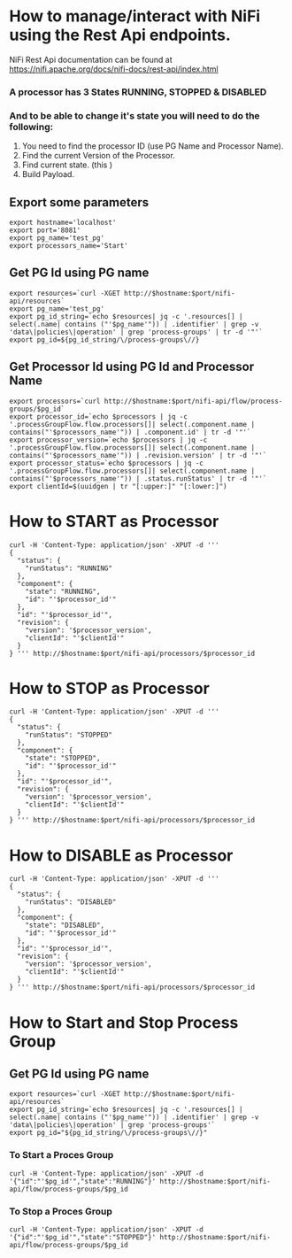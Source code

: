 
# How to manage/interact with NiFi using the Rest Api endpoints.

NiFi Rest Api documentation can be found at https://nifi.apache.org/docs/nifi-docs/rest-api/index.html


### A processor has 3 States **RUNNING, STOPPED & DISABLED**

### And to be able to change it's state you will need to do the following:
1. You need to find the processor ID (use PG Name and Processor Name).
2. Find the current Version of the Processor.
3. Find current state. (this )
4. Build Payload.

## Export some parameters
```
export hostname='localhost'
export port='8081'
export pg_name='test_pg'
export processors_name='Start'
```

## Get PG Id using PG name
```
export resources=`curl -XGET http://$hostname:$port/nifi-api/resources`
export pg_name='test_pg'
export pg_id_string=`echo $resources| jq -c '.resources[] | select(.name| contains ("'$pg_name'")) | .identifier' | grep -v 'data\|policies\|operation' | grep 'process-groups' | tr -d '"'`
export pg_id=${pg_id_string/\/process-groups\//}
```

## Get Processor Id using PG Id and Processor Name
```
export processors=`curl http://$hostname:$port/nifi-api/flow/process-groups/$pg_id`
export processor_id=`echo $processors | jq -c '.processGroupFlow.flow.processors[]| select(.component.name | contains("'$processors_name'")) | .component.id' | tr -d '"'`
export processor_version=`echo $processors | jq -c '.processGroupFlow.flow.processors[]| select(.component.name | contains("'$processors_name'")) | .revision.version' | tr -d '"'`
export processor_status=`echo $processors | jq -c '.processGroupFlow.flow.processors[]| select(.component.name | contains("'$processors_name'")) | .status.runStatus' | tr -d '"'`
export clientId=$(uuidgen | tr "[:upper:]" "[:lower:]")
```

# How to START as Processor
```
curl -H 'Content-Type: application/json' -XPUT -d '''
{
  "status": {
    "runStatus": "RUNNING"
  },
  "component": {
    "state": "RUNNING",
    "id": "'$processor_id'"
  },
  "id": "'$processor_id'",
  "revision": {
    "version": '$processor_version',
    "clientId": "'$clientId'"
  }
} ''' http://$hostname:$port/nifi-api/processors/$processor_id
```

# How to STOP as Processor
```
curl -H 'Content-Type: application/json' -XPUT -d '''
{
  "status": {
    "runStatus": "STOPPED"
  },
  "component": {
    "state": "STOPPED",
    "id": "'$processor_id'"
  },
  "id": "'$processor_id'",
  "revision": {
    "version": '$processor_version',
    "clientId": "'$clientId'"
  }
} ''' http://$hostname:$port/nifi-api/processors/$processor_id
```


# How to DISABLE as Processor
```
curl -H 'Content-Type: application/json' -XPUT -d '''
{
  "status": {
    "runStatus": "DISABLED"
  },
  "component": {
    "state": "DISABLED",
    "id": "'$processor_id'"
  },
  "id": "'$processor_id'",
  "revision": {
    "version": '$processor_version',
    "clientId": "'$clientId'"
  }
} ''' http://$hostname:$port/nifi-api/processors/$processor_id
```


# How to Start and Stop Process Group 

## Get PG Id using PG name
```
export resources=`curl -XGET http://$hostname:$port/nifi-api/resources`
export pg_id_string=`echo $resources| jq -c '.resources[] | select(.name| contains ("'$pg_name'")) | .identifier' | grep -v 'data\|policies\|operation' | grep 'process-groups'`
export pg_id="${pg_id_string/\/process-groups\//}"
```

### To Start a Proces Group  
```
curl -H 'Content-Type: application/json' -XPUT -d '{"id":"'$pg_id'","state":"RUNNING"}' http://$hostname:$port/nifi-api/flow/process-groups/$pg_id
```
### To Stop a Proces Group  
```
curl -H 'Content-Type: application/json' -XPUT -d '{"id":"'$pg_id'","state":"STOPPED"}' http://$hostname:$port/nifi-api/flow/process-groups/$pg_id
```



